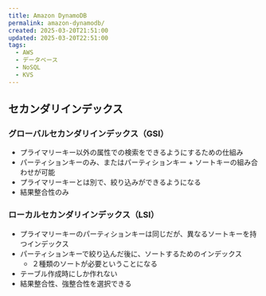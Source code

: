 ```yaml
---
title: Amazon DynamoDB
permalink: amazon-dynamodb/
created: 2025-03-20T21:51:00
updated: 2025-03-20T22:51:00
tags:
  - AWS
  - データベース
  - NoSQL
  - KVS
---
```

## セカンダリインデックス

### グローバルセカンダリインデックス（GSI）
- プライマリーキー以外の属性での検索をできるようにするための仕組み
- パーティションキーのみ、またはパーティションキー + ソートキーの組み合わせが可能
- プライマリーキーとは別で、絞り込みができるようになる
- 結果整合性のみ

### ローカルセカンダリインデックス（LSI）
 - プライマリーキーのパーティションキーは同じだが、異なるソートキーを持つインデックス
 - パーティションキーで絞り込んだ後に、ソートするためのインデックス
	 - ２種類のソートが必要ということになる
 - テーブル作成時にしか作れない
 - 結果整合性、強整合性を選択できる